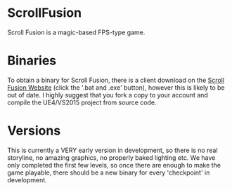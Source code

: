 # ScrollFusion
Scroll Fusion is a magic-based FPS-type game.

# Binaries
To obtain a binary for Scroll Fusion, there is a client download on the [Scroll Fusion Website](scrollfusion.co.uk) (click the '.bat and .exe' button), however this is likely to be out of date.
I highly suggest that you fork a copy to your account and compile the UE4/VS2015 project from source code.

# Versions
This is currently a VERY early version in development, so there is no real storyline, no amazing graphics, no properly baked lighting etc.
We have only completed the first few levels, so once there are enough to make the game playable, there should be a new binary for every 'checkpoint' in development.
